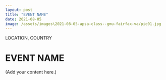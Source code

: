 ```yaml
---
layout: post
title: "EVENT NAME"
date: 2021-08-05
image: /assets/images\2021-08-05-apsa-class--gmu-fairfax-va/pic01.jpg
---
```


<span class="date">LOCATION, COUNTRY</span>

# EVENT NAME

(Add your content here.)
